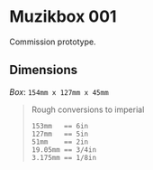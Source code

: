 # Muzikbox 001

Commission prototype.

## Dimensions

*Box*: `154mm x 127mm x 45mm`

> Rough conversions to imperial
> ```
> 153mm   == 6in
> 127mm   == 5in
> 51mm    == 2in
> 19.05mm == 3/4in
> 3.175mm == 1/8in
> ```
